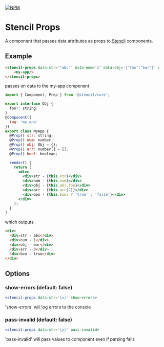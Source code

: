 [![NPM](https://nodei.co/npm/stencil-props.png?compact=true)](https://npmjs.org/package/stencil-props)

# Stencil Props

A component that passes data attributes as props to [Stencil](https://stenciljs.com/) components.

## Example

```html
<stencil-props data-str='"abc"' data-num='1' data-obj='{"foo":"bar"}' data-arr='[1,2,3]' data-bool='true'>
    <my-app/>
</stencil-props>
```

passes on data to the my-app component

```jsx
import { Component, Prop } from '@stencil/core';

export interface Obj {
  foo?: string;
}
@Component({
  tag: 'my-app'
})
export class MyApp {
  @Prop() str: string;
  @Prop() num: number;
  @Prop() obj: Obj = {};
  @Prop() arr: number[] = [];
  @Prop() bool: boolean;

  render() {
    return (
      <div>
        <div>str - {this.str}</div>
        <div>num - {this.num}</div>
        <div>obj - {this.obj.foo}</div>
        <div>arr - {this.arr[2]}</div>
        <div>boo - {this.bool ? 'true' : 'false'}</div>
      </div>
    );
  }
}
```

which outputs

```html
<div>
  <div>str - abc</div>
  <div>num - 1</div>
  <div>obj - bar</div>
  <div>arr - 3</div>
  <div>boo - true</div>
</div>
```

## Options

### show-errors (default: false)

```jsx
<stencil-props data-str='{x}' show-errors>
```

'show-errors' will log errors to the console

###  pass-invalid (default: false)

```jsx
<stencil-props data-str='{y}' pass-invalid>
```

'pass-invalid' will pass values to component even if parsing fails
